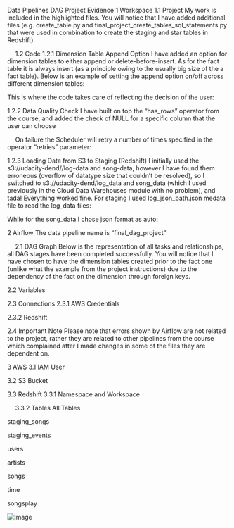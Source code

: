 Data Pipelines DAG Project
Evidence
1	Workspace
1.1	Project
My work is included in the highlighted files. You will notice that I have added additional files (e.g. create_table.py and final_project_create_tables_sql_statements.py that were used in combination to create the staging and star tables in Redshift).
 
 
1.2	Code
1.2.1	Dimension Table Append Option
I have added an option for dimension tables to either append or delete-before-insert. As for the fact table it is always insert (as a principle owing to the usually big size of the a fact table).
Below is an example of setting the append option on/off across different dimension tables:
 
This is where the code takes care of reflecting the decision of the user:
 
1.2.2	Data Quality Check
I have built on top the “has_rows” operator from the course, and added the check of NULL for a specific column that the user can choose
 
 
On failure the Scheduler will retry a number of times specified in the operator “retries” parameter:
 
1.2.3	Loading Data from S3 to Staging (Redshift)
I initially used the s3://udacity-dend//log-data and song-data, however I have found them erroneous (overflow of datatype size that couldn’t be resolved), so I switched to s3://udacity-dend/log_data and song_data (which I used previously in the Cloud Data Warehouses module with no problem), and tada! Everything worked fine.
For staging I used log_json_path.json medata file to read the log_data files:
 
While for the song_data I chose json format as auto:
 

2	Airflow
The data pipeline name is “final_dag_project”
 
 
2.1	DAG Graph
Below is the representation of all tasks and relationships, all DAG stages have been completed successfully.
You will notice that I have chosen to have the dimension tables created prior to the fact one (unlike what the example from the project instructions) due to the dependency of the fact on the dimension through foreign keys.
 

2.2	Variables
 
2.3	Connections
2.3.1	AWS Credentials
 
2.3.2	Redshift
 

2.4	Important Note
Please note that errors shown by Airflow are not related to the project, rather they are related to other pipelines from the course which complained after I made changes in some of the files they are dependent on.
 
3	AWS
3.1	IAM User
 
3.2	S3 Bucket
 

3.3	Redshift
3.3.1	Namespace and Workspace
 
 
 
3.3.2	Tables
All Tables
 
staging_songs
 
staging_events
 
users
 
artists
 
songs
 
time
 
songsplay
 
![image](https://github.com/ksharawi/data_pipelines_with-_airflow/assets/94605032/aa280d06-5bc6-44bf-a1d5-6857230484b5)
